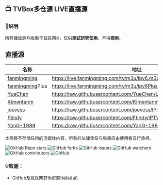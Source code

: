 ## 📺 TVBox多仓源 LIVE直播源

### 📖说明
所有播放源均收集于互联网🌐，仅供**测试研究使用**，不得**商用**。

## 直播源

|名称|地址|类型|
| ------------ | ------------ | ------------ |
|[fanmingming](https://github.com/fanmingming/live "fanmingming")|https://live.fanmingming.com/tv/m3u/ipv6.m3u|IPV6|
|[fanmingming](https://github.com/fanmingming/live "fanmingming")Plus|https://live.fanmingming.com/tv/m3u/ipv6Plus.m3u|IPV6|
|[YueChan](https://github.com/YueChan/Live "YueChan")|https://raw.githubusercontent.com/YueChan/Live/main/IPTV.m3u|IPV6|
|[Kimentanm](https://github.com/Kimentanm/aptv "Kimentanm")|https://raw.githubusercontent.com/Kimentanm/aptv/master/m3u/iptv.m3u|IPV4/6|
|[joevess](https://github.com/joevess/IPTV "joevess")|https://raw.githubusercontent.com/joevess/IPTV/main/m3u/iptv.m3u|IPV4|
|[Ftindy](https://github.com/Ftindy/IPTV-URL "Ftindy")|https://raw.githubusercontent.com/Ftindy/IPTV-URL/main/IPV6.m3u|IPV6|
|[YanG-1989](https://github.com/YanG-1989/m3u "YanG-1989")|https://raw.githubusercontent.com/YanG-1989/m3u/main/Gather.m3u|IPV6|


本项目不存储任何的流媒体内容，所有的法律责任与后果应由使用者自行承担。

<p>
<img alt="GitHub Repo stars" src="https://img.shields.io/github/stars/YunChenFenMo/iCloud">
<img alt="GitHub forks" src="https://img.shields.io/github/forks/YunChenFenMo/iCloud">
<img alt="GitHub issues" src="https://img.shields.io/github/issues/YunChenFenMo/iCloud">
<img alt="GitHub watchers" src="https://img.shields.io/github/watchers/YunChenFenMo/iCloudE">
<img alt="GitHub contributors" src="https://img.shields.io/github/contributors/YunChenFenMo/iCloud">
<img alt="GitHub" src="https://img.shields.io/github/license/YunChenFenMo/iCloud">
</p>

### 💡致谢：
- GitHub及互联网其他资源[`特别感谢`]
